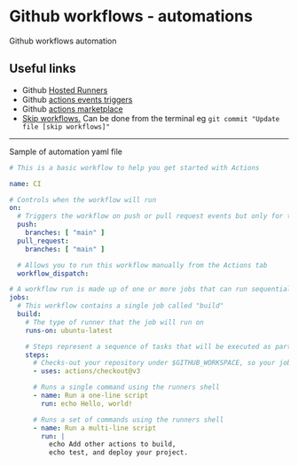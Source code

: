 # Github workflows - automations
Github workflows automation
## Useful links
- Github [Hosted Runners](https://docs.github.com/en/actions/using-github-hosted-runners/about-github-hosted-runners/about-github-hosted-runners#supported-runners-and-hardware-resources)
- Github [actions events triggers](https://docs.github.com/en/actions/using-workflows/events-that-trigger-workflows)
- Github [actions marketplace](https://github.com/marketplace?type=actions)
- [Skip workflows.](https://docs.github.com/en/actions/managing-workflow-runs/skipping-workflow-runs) Can be done from the terminal eg `git commit "Update file [skip workflows]"`

---
Sample of automation yaml file
```yml
# This is a basic workflow to help you get started with Actions

name: CI

# Controls when the workflow will run
on:
  # Triggers the workflow on push or pull request events but only for the "main" branch
  push:
    branches: [ "main" ]
  pull_request:
    branches: [ "main" ]

  # Allows you to run this workflow manually from the Actions tab
  workflow_dispatch:

# A workflow run is made up of one or more jobs that can run sequentially or in parallel
jobs:
  # This workflow contains a single job called "build"
  build:
    # The type of runner that the job will run on
    runs-on: ubuntu-latest

    # Steps represent a sequence of tasks that will be executed as part of the job
    steps:
      # Checks-out your repository under $GITHUB_WORKSPACE, so your job can access it
      - uses: actions/checkout@v3

      # Runs a single command using the runners shell
      - name: Run a one-line script
        run: echo Hello, world!

      # Runs a set of commands using the runners shell
      - name: Run a multi-line script
        run: |
          echo Add other actions to build,
          echo test, and deploy your project.
```
